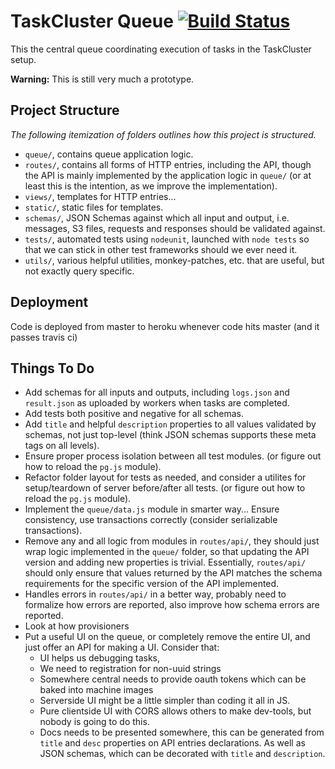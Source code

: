 # TaskCluster Queue [![Build Status](https://travis-ci.org/taskcluster/taskcluster-queue.png?branch=master)](https://travis-ci.org/taskcluster/taskcluster-queue)

This the central queue coordinating execution of tasks in the TaskCluster setup.

**Warning:** This is still very much a prototype.

Project Structure
-----------------
_The following itemization of folders outlines how this project is structured._

 * `queue/`, contains queue application logic.
 * `routes/`, contains all forms of HTTP entries, including the API, though the
   API is mainly implemented by the application logic in `queue/`
   (or at least this is the intention, as we improve the implementation).
 * `views/`, templates for HTTP entries...
 * `static/`, static files for templates.
 * `schemas/`, JSON Schemas against which all input and output, i.e. messages,
    S3 files, requests and responses should be validated against.
 * `tests/`, automated tests using `nodeunit`, launched with `node tests` so
   that we can stick in other test frameworks should we ever need it.
 * `utils/`, various helpful utilities, monkey-patches, etc. that are useful,
   but not exactly query specific.


Deployment
----------
Code is deployed from master to heroku whenever code hits master (and it passes travis ci)

Things To Do
------------

 * Add schemas for all inputs and outputs, including `logs.json` and
   `result.json` as uploaded by workers when tasks are completed.
 * Add tests both positive and negative for all schemas.
 * Add `title` and helpful `description` properties to all values validated by
   schemas, not just top-level (think JSON schemas supports these meta tags
   on all levels).
 * Ensure proper process isolation between all test modules.
   (or figure out how to reload the `pg.js` module).
 * Refactor folder layout for tests as needed, and consider a utilites for
   setup/teardown of server before/after all tests.
   (or figure out how to reload the `pg.js` module).
 * Implement the `queue/data.js` module in smarter way... Ensure consistency,
   use transactions correctly (consider serializable transactions).
 * Remove any and all logic from modules in `routes/api/`, they should just wrap
   logic implemented in the `queue/` folder, so that updating the API version
   and adding new properties is trivial. Essentially, `routes/api/` should only
   ensure that values returned by the API matches the schema requirements for
   the specific version of the API implemented.
 * Handles errors in `routes/api/` in a better way, probably need to formalize
   how errors are reported, also improve how schema errors are reported.
 * Look at how provisioners
 * Put a useful UI on the queue, or completely remove the entire UI, and just
   offer an API for making a UI. Consider that:
    * UI helps us debugging tasks,
    * We need to registration for non-uuid strings
    * Somewhere central needs to provide oauth tokens which can be baked into
      machine images
    * Serverside UI might be a little simpler than coding it all in JS.
    * Pure clientside UI with CORS allows others to make dev-tools, but nobody
      is going to do this.
    * Docs needs to be presented somewhere, this can be generated from
      `title` and `desc` properties on API entries declarations. As well as
      JSON schemas, which can be decorated with `title` and `description`.
